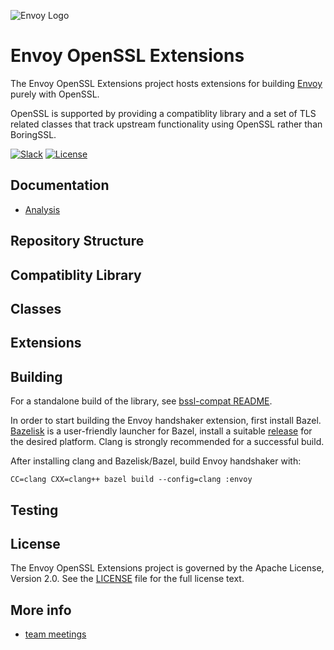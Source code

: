 ![Envoy Logo](https://github.com/envoyproxy/artwork/blob/main/PNG/Envoy_Logo_Final_PANTONE.png)
              

# Envoy OpenSSL Extensions

The Envoy OpenSSL Extensions project hosts extensions for building
[Envoy](https://github.com/envoyproxy/envoy) purely with OpenSSL.

OpenSSL is supported by providing a compatiblity library and a set of TLS related classes that track upstream functionality using OpenSSL rather than BoringSSL.

[![Slack](https://img.shields.io/badge/slack-join%20chat-e01563.svg?logo=slack)](https://envoyproxy.slack.com/archives/CS2DANSRX)
[![License](https://img.shields.io/badge/license-Apache--2.0-blue.svg)](LICENSE)

## Documentation

- [Analysis](docs/analysis.md)

## Repository Structure


## Compatiblity Library


## Classes


## Extensions


## Building

For a standalone build of the library, see
[bssl-compat README](bssl-compat/README.md).

In order to start building the Envoy handshaker extension, first install
Bazel. [Bazelisk](https://github.com/bazelbuild/bazelisk/blob/master/README.md)
is a user-friendly launcher for Bazel, install a suitable
[release](https://github.com/bazelbuild/bazelisk/releases) for the desired
platform. Clang is strongly recommended for a successful build.

After installing clang and Bazelisk/Bazel, build Envoy handshaker with:
```
CC=clang CXX=clang++ bazel build --config=clang :envoy
```

## Testing


## License

The Envoy OpenSSL Extensions project is governed by the Apache License, Version
2.0. See the [LICENSE](LICENSE) file for the full license text.

## More info

 - [team meetings](https://docs.google.com/document/d/1OPLMmArPtiHjBoLxCRZSBT8oxlRcSAlWnTuHV-tLPW8/edit?usp=sharing)
 
